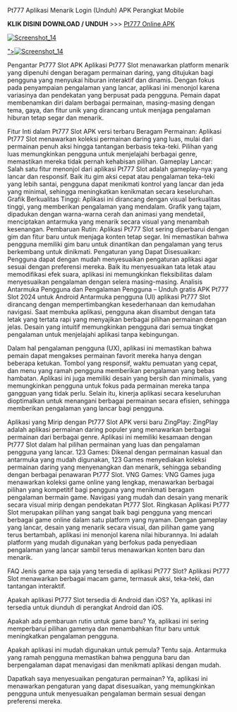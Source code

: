 Pt777 Aplikasi Menarik Login (Unduh) APK Perangkat Mobile

<p dir="auto"><strong>KLIK DISINI DOWNLOAD / UNDUH</strong> >>> <a href="https://t.ly/apk-games" rel="nofollow">Pt777 Online APK</a></p>

<p dir="auto"><a target="_blank" rel="noopener noreferrer" href="https://t.ly/apidanair"><img src="https://dalem.store/images/giftdaftarkun.gif" alt="Screenshot_14" style="max-width: 100%;"></a></p>

<p dir="auto"><a target="_blank" rel="noopener noreferrer" href="<meta name="google-site-verification" content="5I2C1t3JLVoC4fg0-rkY1WCmZmz5nPR9s1mIbaY8PlA" />"><img src="https://pub-f4da6ef3a85d49e0a3c8b355251cf6ab.r2.dev/PT777-apk-login.jpg" alt="Screenshot_14" style="max-width: 100%;"></a></p>

Pengantar Pt777 Slot APK
Aplikasi Pt777 Slot menawarkan platform menarik yang dipenuhi dengan beragam permainan daring, yang ditujukan bagi pengguna yang menyukai hiburan interaktif dan dinamis. Dengan fokus pada penyampaian pengalaman yang lancar, aplikasi ini menonjol karena variasinya dan pendekatan yang berpusat pada pengguna. Pemain dapat membenamkan diri dalam berbagai permainan, masing-masing dengan tema, gaya, dan fitur unik yang dirancang untuk menjaga pengalaman hiburan tetap segar dan menarik.

Fitur Inti dalam Pt777 Slot APK versi terbaru
Beragam Permainan: Aplikasi Pt777 Slot menawarkan koleksi permainan daring yang luas, mulai dari permainan penuh aksi hingga tantangan berbasis teka-teki. Pilihan yang luas memungkinkan pengguna untuk menjelajahi berbagai genre, memastikan mereka tidak pernah kehabisan pilihan.
Gameplay Lancar: Salah satu fitur menonjol dari aplikasi Pt777 Slot adalah gameplay-nya yang lancar dan responsif. Baik itu gim aksi cepat atau pengalaman teka-teki yang lebih santai, pengguna dapat menikmati kontrol yang lancar dan jeda yang minimal, sehingga meningkatkan kenikmatan secara keseluruhan.
Grafik Berkualitas Tinggi: Aplikasi ini dirancang dengan visual berkualitas tinggi, yang memberikan pengalaman yang mendalam. Grafik yang tajam, dipadukan dengan warna-warna cerah dan animasi yang mendetail, menciptakan antarmuka yang menarik secara visual yang menambah kesenangan.
Pembaruan Rutin: Aplikasi Pt777 Slot sering diperbarui dengan gim dan fitur baru untuk menjaga konten tetap segar. Ini memastikan bahwa pengguna memiliki gim baru untuk dinantikan dan pengalaman yang terus berkembang untuk dinikmati.
Pengaturan yang Dapat Disesuaikan: Pengguna dapat dengan mudah menyesuaikan pengaturan aplikasi agar sesuai dengan preferensi mereka. Baik itu menyesuaikan tata letak atau memodifikasi efek suara, aplikasi ini memungkinkan fleksibilitas dalam menyesuaikan pengalaman dengan selera masing-masing.
Analisis Antarmuka Pengguna dan Pengalaman Pengguna – Unduh gratis APK Pt777 Slot 2024 untuk Android
Antarmuka pengguna (UI) aplikasi Pt777 Slot dirancang dengan mempertimbangkan kesederhanaan dan kemudahan navigasi. Saat membuka aplikasi, pengguna akan disambut dengan tata letak yang tertata rapi yang menyajikan berbagai pilihan permainan dengan jelas. Desain yang intuitif memungkinkan pengguna dari semua tingkat pengalaman untuk menjelajahi aplikasi tanpa kebingungan.

Dalam hal pengalaman pengguna (UX), aplikasi ini memastikan bahwa pemain dapat mengakses permainan favorit mereka hanya dengan beberapa ketukan. Tombol yang responsif, waktu pemuatan yang cepat, dan menu yang ramah pengguna memberikan pengalaman yang bebas hambatan. Aplikasi ini juga memiliki desain yang bersih dan minimalis, yang memungkinkan pengguna untuk fokus pada permainan mereka tanpa gangguan yang tidak perlu. Selain itu, kinerja aplikasi secara keseluruhan dioptimalkan untuk menangani berbagai permainan secara efisien, sehingga memberikan pengalaman yang lancar bagi pengguna.

Aplikasi yang Mirip dengan Pt777 Slot APK versi baru
ZingPlay: ZingPlay adalah aplikasi permainan daring populer yang menawarkan berbagai permainan dari berbagai genre. Aplikasi ini memiliki kesamaan dengan Pt777 Slot dalam hal pilihan permainan yang luas dan pengalaman pengguna yang lancar.
123 Games: Dikenal dengan permainan kasual dan antarmuka yang mudah digunakan, 123 Games menyediakan koleksi permainan daring yang menyenangkan dan menarik, sehingga sebanding dengan berbagai penawaran Pt777 Slot.
VNG Games: VNG Games juga menawarkan koleksi game online yang lengkap, menawarkan berbagai pilihan yang kompetitif bagi pengguna yang menikmati beragam pengalaman bermain game. Navigasi yang mudah dan desain yang menarik secara visual mirip dengan pendekatan Pt777 Slot.
Ringkasan
Aplikasi Pt777 Slot merupakan pilihan yang sangat baik bagi pengguna yang mencari berbagai game online dalam satu platform yang nyaman. Dengan gameplay yang lancar, desain yang menarik secara visual, dan pilihan game yang terus bertambah, aplikasi ini menonjol karena nilai hiburannya. Ini adalah platform yang mudah digunakan yang berfokus pada penyediaan pengalaman yang lancar sambil terus menawarkan konten baru dan menarik.

FAQ
Jenis game apa saja yang tersedia di aplikasi Pt777 Slot?
Aplikasi Pt777 Slot menawarkan berbagai macam game, termasuk aksi, teka-teki, dan tantangan interaktif.

Apakah aplikasi Pt777 Slot tersedia di Android dan iOS?
Ya, aplikasi ini tersedia untuk diunduh di perangkat Android dan iOS.

Apakah ada pembaruan rutin untuk game baru?
Ya, aplikasi ini sering memperbarui pilihan gamenya dan menambahkan fitur baru untuk meningkatkan pengalaman pengguna.

Apakah aplikasi ini mudah digunakan untuk pemula?
Tentu saja. Antarmuka yang ramah pengguna memastikan bahwa pengguna baru dan berpengalaman dapat menavigasi dan menikmati aplikasi dengan mudah.

Dapatkah saya menyesuaikan pengaturan permainan?
Ya, aplikasi ini menawarkan pengaturan yang dapat disesuaikan, yang memungkinkan pengguna untuk menyesuaikan pengalaman bermain sesuai dengan preferensi mereka.
